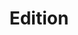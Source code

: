 ---
title: 'Edition'
field: 'is.extent.edition'
slug: 'global-edition'
required: False
module: 'Status'
cluster: 'Global'
policy: 'Free value. Single value only.'
layout: 'home'
---